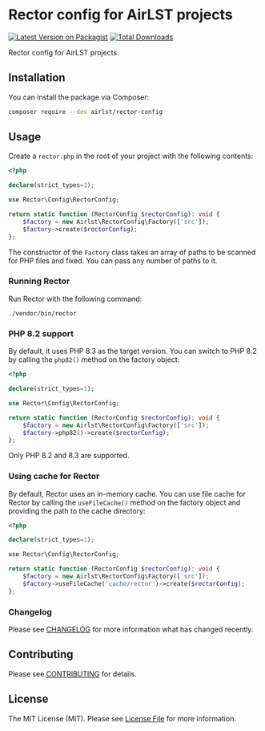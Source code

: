 # Rector config for AirLST projects

[![Latest Version on Packagist](https://img.shields.io/packagist/v/airlst/rector-config.svg?style=flat-square)](https://packagist.org/packages/airlst/rector-config)
[![Total Downloads](https://img.shields.io/packagist/dt/airlst/rector-config.svg?style=flat-square)](https://packagist.org/packages/airlst/rector-config)

Rector config for AirLST projects.

## Installation

You can install the package via Composer:

```bash
composer require --dev airlst/rector-config
```

## Usage

Create a `rector.php` in the root of your project with the following contents:

```php
<?php

declare(strict_types=1);

use Rector\Config\RectorConfig;

return static function (RectorConfig $rectorConfig): void {
    $factory = new Airlst\RectorConfig\Factory(['src']);
    $factory->create($rectorConfig);
};
```

The constructor of the `Factory` class takes an array of paths to be scanned for PHP files and fixed. You can pass any number of paths to it.

### Running Rector

Run Rector with the following command:

```shell
./vendor/bin/rector
```

### PHP 8.2 support

By default, it uses PHP 8.3 as the target version. You can switch to PHP 8.2 by calling the `php82()` method on the factory object:

```php
<?php

declare(strict_types=1);

use Rector\Config\RectorConfig;

return static function (RectorConfig $rectorConfig): void {
    $factory = new Airlst\RectorConfig\Factory(['src']);
    $factory->php82()->create($rectorConfig);
};
```

Only PHP 8.2 and 8.3 are supported.

### Using cache for Rector

By default, Rector uses an in-memory cache.
You can use file cache for Rector by calling the `useFileCache()` method on the factory object and providing the path to the cache directory:

```php
<?php

declare(strict_types=1);

use Rector\Config\RectorConfig;

return static function (RectorConfig $rectorConfig): void {
    $factory = new Airlst\RectorConfig\Factory(['src']);
    $factory->useFileCache('cache/rector')->create($rectorConfig);
};
```

### Changelog

Please see [CHANGELOG](CHANGELOG.md) for more information what has changed recently.

## Contributing

Please see [CONTRIBUTING](CONTRIBUTING.md) for details.

## License

The MIT License (MIT). Please see [License File](LICENSE.md) for more information.
